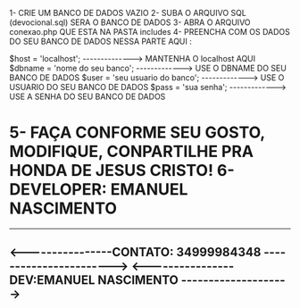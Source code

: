 1- CRIE UM BANCO DE DADOS VAZIO
2- SUBA O ARQUIVO SQL   (devocional.sql) SERA O BANCO DE DADOS
3- ABRA O ARQUIVO conexao.php QUE ESTA NA PASTA includes
4- PREENCHA COM OS DADOS DO SEU BANCO DE DADOS NESSA PARTE AQUI :



$host = 'localhost';                     -------------->              MANTENHA O localhost AQUI
$dbname = 'nome do seu banco';        ------------->              USE O DBNAME DO SEU BANCO DE DADOS
$user = 'seu usuario do banco';          ------------->              USE O USUARIO DO SEU BANCO DE DADOS
$pass = 'sua senha';                   ------------->              USE A SENHA DO SEU BANCO DE DADOS



5- FAÇA CONFORME SEU GOSTO, MODIFIQUE, CONPARTILHE PRA HONDA DE JESUS CRISTO!
6- DEVELOPER: EMANUEL NASCIMENTO 
=================================================================================================================


--------------------------------------------------------------
<----------------CONTATO: 34999984348 ----------------------->
<---------------- DEV:EMANUEL NASCIMENTO -------------------->
--------------------------------------------------------------


